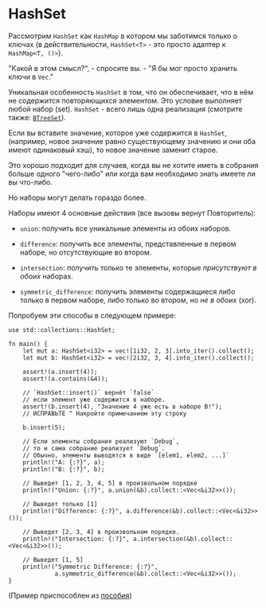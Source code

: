 # HashSet

Рассмотрим `HashSet` как `HashMap` в 
котором мы заботимся только о ключах (в действительности,
`HashSet<T>` - это просто адаптер к 
`HashMap<T, ()>`).

"Какой в этом смысл?", - спросите вы. - "Я бы мог просто хранить 
ключи в `Vec`."

Уникальная особенность `HashSet` в том, что он 
обеспечивает, что в нём не содержится повторяющихся элементом. 
Это условие выполняет любой набор (set). `HashSet` - 
всего лишь одна реализация (смотрите также: 
[`BTreeSet`](https://doc.rust-lang.org/std/collections/struct.BTreeSet.html)).

Если вы вставите значение, которое уже содержится в 
`HashSet`, (например, новое значение равно 
существующему значению и они оба имеют одинаковый хэш), то 
новое значение заменит старое.

Это хорошо подходит для случаев, когда вы не хотите иметь в 
собрания больше одного "чего-либо" или когда вам необходимо 
знать имеете ли вы что-либо.

Но наборы могут делать гораздо более.

Наборы имеют 4 основные действия (все вызовы вернут Повторитель):

- `union`: получить все уникальные элементы из обоих наборов.

- `difference`: получить все элементы, представленные в первом наборе, но отсутствующие во втором.

- `intersection`: получить только те элементы, которые *присутствуют в обоих* наборах.

- `symmetric_difference`: получить элементы 
    содержащиеся либо только в первом наборе, либо только во 
    втором, но *не в обоих* (xor).

Попробуем эти способы в следующем примере:

```rust,editable,ignore,mdbook-runnable
use std::collections::HashSet;

fn main() {
    let mut a: HashSet<i32> = vec![1i32, 2, 3].into_iter().collect();
    let mut b: HashSet<i32> = vec![2i32, 3, 4].into_iter().collect();

    assert!(a.insert(4));
    assert!(a.contains(&4));

    // `HashSet::insert()` вернёт `false`
    // если элемент уже содержится в наборе.
    assert!(b.insert(4), "Значение 4 уже есть в наборе B!");
    // ИСПРАВЬТЕ ^ Накройте примечанием эту строку

    b.insert(5);

    // Если элементы собрания реализуют `Debug`,
    // то и сама собрание реализует `Debug`.
    // Обычно, элементы выводятся в виде `[elem1, elem2, ...]`
    println!("A: {:?}", a);
    println!("B: {:?}", b);

    // Выведет [1, 2, 3, 4, 5] в произвольном порядке
    println!("Union: {:?}", a.union(&b).collect::<Vec<&i32>>());

    // Выведет только [1]
    println!("Difference: {:?}", a.difference(&b).collect::<Vec<&i32>>());

    // Выведет [2, 3, 4] в произвольном порядке.
    println!("Intersection: {:?}", a.intersection(&b).collect::<Vec<&i32>>());

    // Выведет [1, 5]
    println!("Symmetric Difference: {:?}",
             a.symmetric_difference(&b).collect::<Vec<&i32>>());
}
```

(Пример приспособлен из [пособия](https://doc.rust-lang.org/std/collections/struct.HashSet.html#method.difference))
